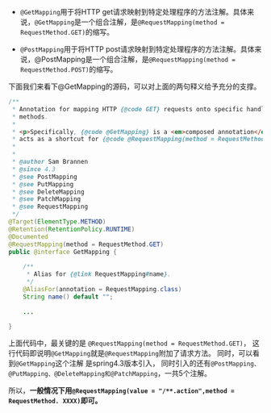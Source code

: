 * `@GetMapping`用于将HTTP get请求映射到特定处理程序的方法注解。具体来说，`@GetMapping`是一个组合注解，是`@RequestMapping(method = RequestMethod.GET)`的缩写。

* `@PostMapping`用于将HTTP post请求映射到特定处理程序的方法注解。具体来说，@PostMapping是一个组合注解，是`@RequestMapping(method = RequestMethod.POST)`的缩写。



下面我们来看下@GetMapping的源码，可以对上面的两句释义给予充分的支撑。
```java
/**
 * Annotation for mapping HTTP {@code GET} requests onto specific handler
 * methods.
 *
 * <p>Specifically, {@code @GetMapping} is a <em>composed annotation</em> that
 * acts as a shortcut for {@code @RequestMapping(method = RequestMethod.GET)}.
 *
 *
 * @author Sam Brannen
 * @since 4.3
 * @see PostMapping
 * @see PutMapping
 * @see DeleteMapping
 * @see PatchMapping
 * @see RequestMapping
 */
@Target(ElementType.METHOD)
@Retention(RetentionPolicy.RUNTIME)
@Documented
@RequestMapping(method = RequestMethod.GET)
public @interface GetMapping {
 
	/**
	 * Alias for {@link RequestMapping#name}.
	 */
	@AliasFor(annotation = RequestMapping.class)
	String name() default "";
 
    ...
 
}
```

上面代码中，最关键的是 `@RequestMapping(method = RequestMethod.GET)`，
这行代码即说明`@GetMapping`就是`@RequestMapping`附加了请求方法。
同时，可以看到`@GetMapping`这个注解 是spring4.3版本引入，
同时引入的还有`@PostMapping、@PutMapping、@DeleteMapping和@PatchMapping`，一共5个注解。


所以，**一般情况下用`@RequestMapping(value = "/**.action",method = RequestMethod. XXXX)`即可。**
